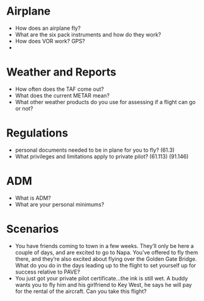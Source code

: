 # Airplane
- How does an airplane fly?
- What are the six pack instruments and how do they work?
- How does VOR work? GPS?
- 

# Weather and Reports
- How often does the TAF come out?
- What does the current METAR mean?
- What other weather products do you use for assessing if a flight can go or not?

# Regulations
- personal documents needed to be in plane for you to fly? (61.3)
- What privileges and limitations apply to private pilot? (61.113) (91.146)

# ADM
- What is ADM?
- What are your personal minimums?

# Scenarios
- You have friends coming to town in a few weeks. They’ll only be here a couple of days, and are excited to go to Napa. You’ve offered to fly them there, and they’re also excited about flying over the Golden Gate Bridge. What do you do in the days leading up to the flight to set yourself up for success relative to PAVE?
- You just got your private pilot certificate...the ink is still wet. A buddy wants you to fly him and his girlfriend to Key West, he says he will pay for the rental of the aircraft. Can you take this flight?